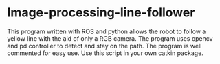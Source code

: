 # Image-processing-line-follower
This program written with ROS and python allows the robot to follow a yellow line with the aid of only a RGB camera. The program uses opencv and pd controller to detect and stay on the path. The program is well commented for easy use. Use this script in your own catkin package.
